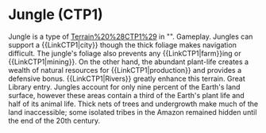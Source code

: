 # Jungle (CTP1)

Jungle is a type of [Terrain%20%28CTP1%29](terrain) in "".
Gameplay.
Jungles can support a {{LinkCTP1|city}} though the thick foliage makes navigation difficult. The jungle's foliage also prevents any {{LinkCTP1|farm}}ing or {{LinkCTP1|mining}}. On the other hand, the abundant plant-life creates a wealth of natural resources for {{LinkCTP1|production}} and provides a defensive bonus. {{LinkCTP1|Rivers}} greatly enhance this terrain.
Great Library entry.
Jungles account for only nine percent of the Earth's land surface, however these areas contain a third of the Earth's plant life and half of its animal life. Thick nets of trees and undergrowth make much of the land inaccessible; some isolated tribes in the Amazon remained hidden until the end of the 20th century.